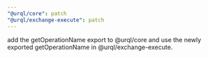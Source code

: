 ```yaml
---
"@urql/core": patch
"@urql/exchange-execute": patch
---
```


add the getOperationName export to @urql/core and use the newly exported getOperationName in @urql/exchange-execute.
